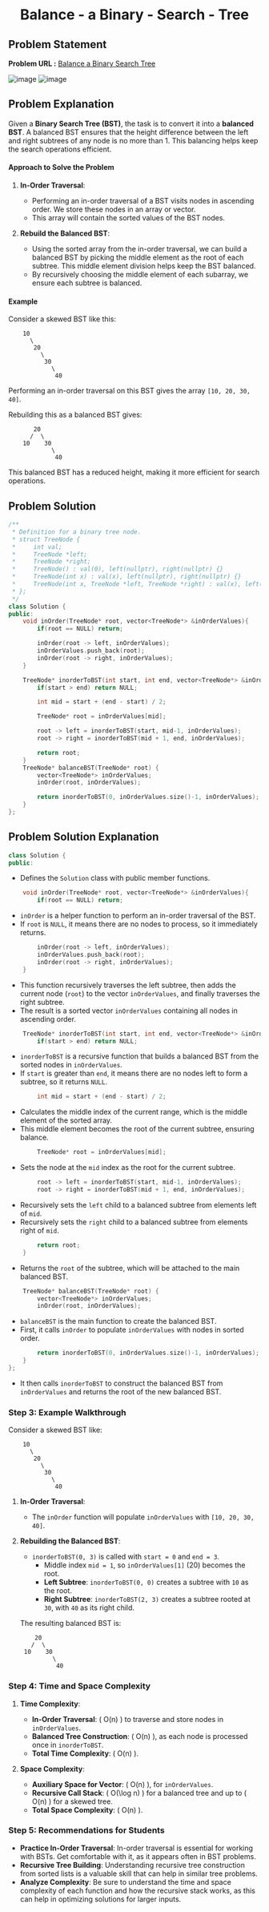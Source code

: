 <h1 align='center'>Balance - a Binary - Search - Tree</h1>

## Problem Statement

**Problem URL :** [Balance a Binary Search Tree](https://leetcode.com/problems/balance-a-binary-search-tree/)

![image](https://github.com/user-attachments/assets/a0f759f7-f26e-4243-a9b1-6d5bdd78af84)
![image](https://github.com/user-attachments/assets/b85a4bea-d997-4c9d-88d0-f0e2f41ad669)

## Problem Explanation
Given a **Binary Search Tree (BST)**, the task is to convert it into a **balanced BST**. A balanced BST ensures that the height difference between the left and right subtrees of any node is no more than 1. This balancing helps keep the search operations efficient.

#### Approach to Solve the Problem

1. **In-Order Traversal**:
   - Performing an in-order traversal of a BST visits nodes in ascending order. We store these nodes in an array or vector.
   - This array will contain the sorted values of the BST nodes.

2. **Rebuild the Balanced BST**:
   - Using the sorted array from the in-order traversal, we can build a balanced BST by picking the middle element as the root of each subtree. This middle element division helps keep the BST balanced.
   - By recursively choosing the middle element of each subarray, we ensure each subtree is balanced.

#### Example

Consider a skewed BST like this:
```
    10
      \
       20
         \
          30
            \
             40
```

Performing an in-order traversal on this BST gives the array `[10, 20, 30, 40]`.

Rebuilding this as a balanced BST gives:
```
       20
      /  \
    10    30
            \
             40
```

This balanced BST has a reduced height, making it more efficient for search operations.

## Problem Solution
```cpp
/**
 * Definition for a binary tree node.
 * struct TreeNode {
 *     int val;
 *     TreeNode *left;
 *     TreeNode *right;
 *     TreeNode() : val(0), left(nullptr), right(nullptr) {}
 *     TreeNode(int x) : val(x), left(nullptr), right(nullptr) {}
 *     TreeNode(int x, TreeNode *left, TreeNode *right) : val(x), left(left), right(right) {}
 * };
 */
class Solution {
public:
    void inOrder(TreeNode* root, vector<TreeNode*> &inOrderValues){
        if(root == NULL) return;

        inOrder(root -> left, inOrderValues);
        inOrderValues.push_back(root);
        inOrder(root -> right, inOrderValues);
    }

    TreeNode* inorderToBST(int start, int end, vector<TreeNode*> &inOrderValues){
        if(start > end) return NULL;

        int mid = start + (end - start) / 2;

        TreeNode* root = inOrderValues[mid];

        root -> left = inorderToBST(start, mid-1, inOrderValues);
        root -> right = inorderToBST(mid + 1, end, inOrderValues);

        return root;
    }
    TreeNode* balanceBST(TreeNode* root) {
        vector<TreeNode*> inOrderValues;
        inOrder(root, inOrderValues);

        return inorderToBST(0, inOrderValues.size()-1, inOrderValues);
    }
};
```

## Problem Solution Explanation

```cpp
class Solution {
public:
```
- Defines the `Solution` class with public member functions.

```cpp
    void inOrder(TreeNode* root, vector<TreeNode*> &inOrderValues){
        if(root == NULL) return;
```
- `inOrder` is a helper function to perform an in-order traversal of the BST.
- If `root` is `NULL`, it means there are no nodes to process, so it immediately returns.

```cpp
        inOrder(root -> left, inOrderValues);
        inOrderValues.push_back(root);
        inOrder(root -> right, inOrderValues);
    }
```
- This function recursively traverses the left subtree, then adds the current node (`root`) to the vector `inOrderValues`, and finally traverses the right subtree.
- The result is a sorted vector `inOrderValues` containing all nodes in ascending order.

```cpp
    TreeNode* inorderToBST(int start, int end, vector<TreeNode*> &inOrderValues){
        if(start > end) return NULL;
```
- `inorderToBST` is a recursive function that builds a balanced BST from the sorted nodes in `inOrderValues`.
- If `start` is greater than `end`, it means there are no nodes left to form a subtree, so it returns `NULL`.

```cpp
        int mid = start + (end - start) / 2;
```
- Calculates the middle index of the current range, which is the middle element of the sorted array.
- This middle element becomes the root of the current subtree, ensuring balance.

```cpp
        TreeNode* root = inOrderValues[mid];
```
- Sets the node at the `mid` index as the root for the current subtree.

```cpp
        root -> left = inorderToBST(start, mid-1, inOrderValues);
        root -> right = inorderToBST(mid + 1, end, inOrderValues);
```
- Recursively sets the `left` child to a balanced subtree from elements left of `mid`.
- Recursively sets the `right` child to a balanced subtree from elements right of `mid`.

```cpp
        return root;
    }
```
- Returns the `root` of the subtree, which will be attached to the main balanced BST.

```cpp
    TreeNode* balanceBST(TreeNode* root) {
        vector<TreeNode*> inOrderValues;
        inOrder(root, inOrderValues);
```
- `balanceBST` is the main function to create the balanced BST.
- First, it calls `inOrder` to populate `inOrderValues` with nodes in sorted order.

```cpp
        return inorderToBST(0, inOrderValues.size()-1, inOrderValues);
    }
};
```
- It then calls `inorderToBST` to construct the balanced BST from `inOrderValues` and returns the root of the new balanced BST.

### Step 3: Example Walkthrough

Consider a skewed BST like:
```
    10
      \
       20
         \
          30
            \
             40
```

1. **In-Order Traversal**:
   - The `inOrder` function will populate `inOrderValues` with `[10, 20, 30, 40]`.

2. **Rebuilding the Balanced BST**:
   - `inorderToBST(0, 3)` is called with `start = 0` and `end = 3`.
     - Middle index `mid = 1`, so `inOrderValues[1]` (20) becomes the root.
     - **Left Subtree**: `inorderToBST(0, 0)` creates a subtree with `10` as the root.
     - **Right Subtree**: `inorderToBST(2, 3)` creates a subtree rooted at `30`, with `40` as its right child.

   The resulting balanced BST is:
   ```
       20
      /  \
    10    30
            \
             40
   ```

### Step 4: Time and Space Complexity

1. **Time Complexity**:
   - **In-Order Traversal**: \( O(n) \) to traverse and store nodes in `inOrderValues`.
   - **Balanced Tree Construction**: \( O(n) \), as each node is processed once in `inorderToBST`.
   - **Total Time Complexity**: \( O(n) \).

2. **Space Complexity**:
   - **Auxiliary Space for Vector**: \( O(n) \), for `inOrderValues`.
   - **Recursive Call Stack**: \( O(\log n) \) for a balanced tree and up to \( O(n) \) for a skewed tree.
   - **Total Space Complexity**: \( O(n) \).

### Step 5: Recommendations for Students

- **Practice In-Order Traversal**: In-order traversal is essential for working with BSTs. Get comfortable with it, as it appears often in BST problems.
- **Recursive Tree Building**: Understanding recursive tree construction from sorted lists is a valuable skill that can help in similar tree problems.
- **Analyze Complexity**: Be sure to understand the time and space complexity of each function and how the recursive stack works, as this can help in optimizing solutions for larger inputs.
